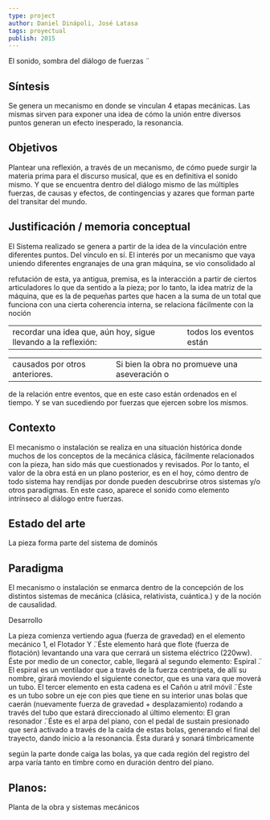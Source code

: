```yaml
---
type: project
author: Daniel Dinápoli, José Latasa
tags: proyectual
publish: 2015
---
```


̈El sonido, sombra del diálogo de fuerzas ̈

## Síntesis

Se genera un mecanismo en donde se vinculan 4 etapas mecánicas. Las mismas sirven para exponer una idea de cómo la unión entre diversos puntos generan un efecto inesperado, la resonancia.

## Objetivos

Plantear una reflexión, a través de un mecanismo, de cómo puede surgir la materia prima para el discurso musical, que es en definitiva el sonido mismo. Y que se encuentra dentro del diálogo mismo de las múltiples fuerzas, de causas y efectos, de contingencias y azares que forman parte del transitar del mundo.

## Justificación / memoria conceptual

El Sistema realizado se genera a partir de la idea de la vinculación entre diferentes puntos. Del vínculo en sí. El interés por un mecanismo que vaya uniendo diferentes engranajes de una gran máquina, se vio consolidado al

refutación de esta, ya antigua, premisa, es la interacción a partir de ciertos articuladores lo que da sentido a la pieza; por lo tanto, la idea matriz de la máquina, que es la de pequeñas partes que hacen a la suma de un total que funciona con una cierta coherencia interna, se relaciona fácilmente con la noción

|   |   |
|---|---|
|recordar una idea que, aún hoy, sigue llevando a la reflexión:|todos los eventos están|

|   |   |
|---|---|
|causados por otros anteriores.|Si bien la obra no promueve una aseveración o|

de la relación entre eventos, que en este caso están ordenados en el tiempo. Y se van sucediendo por fuerzas que ejercen sobre los mismos.

## Contexto

El mecanismo o instalación se realiza en una situación histórica donde muchos de los conceptos de la mecánica clásica, fácilmente relacionados con la pieza, han sido más que cuestionados y revisados. Por lo tanto, el valor de la obra está en un plano posterior, es en el hoy, cómo dentro de todo sistema hay rendijas por donde pueden descubrirse otros sistemas y/o otros paradigmas. En este caso, aparece el sonido como elemento intrínseco al diálogo entre fuerzas.

## Estado del arte

La pieza forma parte del sistema de dominós

## Paradigma

El mecanismo o instalación se enmarca dentro de la concepción de los distintos sistemas de mecánica (clásica, relativista, cuántica.) y de la noción de causalidad.

Desarrollo

La pieza comienza vertiendo agua (fuerza de gravedad) en el elemento mecánico 1, el ̈Flotador Y ̈. Éste elemento hará que flote (fuerza de flotación) levantando una vara que cerrará un sistema eléctrico (220ww). Éste por medio de un conector, cable, llegará al segundo elemento: ̈Espiral ̈. El espiral es un ventilador que a través de la fuerza centrípeta, de allí su nombre, girará moviendo el siguiente conector, que es una vara que moverá un tubo. El tercer elemento en esta cadena es el ̈Cañón u atril móvil ̈. Éste es un tubo sobre un eje con pies que tiene en su interior unas bolas que caerán (nuevamente fuerza de gravedad + desplazamiento) rodando a través del tubo que estará direccionado al último elemento: ̈El gran resonador ̈. Éste es el arpa del piano, con el pedal de sustain presionado que será activado a través de la caída de estas bolas, generando el final del trayecto, dando inicio a la resonancia. Ésta durará y sonará tímbricamente

según la parte donde caiga las bolas, ya que cada región del registro del arpa varía tanto en timbre como en duración dentro del piano.

## Planos:  
Planta de la obra y sistemas mecánicos